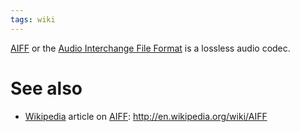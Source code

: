 ```yaml
---
tags: wiki
---
```


[AIFF](/wiki/AIFF) or the [Audio Interchange File Format](/wiki/Audio_Interchange_File_Format) is a lossless audio codec.

# See also

-   [Wikipedia](/wiki/Wikipedia) article on [AIFF](/wiki/AIFF): <http://en.wikipedia.org/wiki/AIFF>
